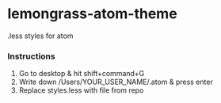 # lemongrass-atom-theme
.less styles for atom


### Instructions

1. Go to desktop & hit shift+command+G
2. Write down /Users/YOUR_USER_NAME/.atom & press enter 
3. Replace styles.less with file from repo
